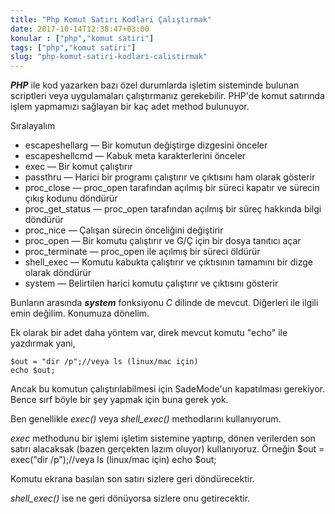 ```yaml
---
title: "Php Komut Satırı Kodlari Çalıştırmak"
date: 2017-10-14T12:38:47+03:00
konular : ["php","komut satiri"]
tags: ["php","komut satiri"]
slug: "php-komut-satiri-kodlari-calistirmak"
---
```



***PHP*** ile kod yazarken bazı özel durumlarda işletim sisteminde bulunan scriptleri veya uygulamaları çalıştırmanız gerekebilir. PHP'de komut satırında işlem yapmamızı sağlayan bir kaç adet method bulunuyor.

Sıralayalım

* escapeshellarg — Bir komutun değiştirge dizgesini önceler
* escapeshellcmd — Kabuk meta karakterlerini önceler
* exec — Bir komut çalıştırır
* passthru — Harici bir programı çalıştırır ve çıktısını ham olarak gösterir
* proc_close — proc_open tarafından açılmış bir süreci kapatır ve sürecin çıkış kodunu döndürür
* proc_get_status — proc_open tarafından açılmış bir süreç hakkında bilgi döndürür
* proc_nice — Çalışan sürecin önceliğini değiştirir
* proc_open — Bir komutu çalıştırır ve G/Ç için bir dosya tanıtıcı açar
* proc_terminate — proc_open ile açılmış bir süreci öldürür
* shell_exec — Komutu kabukta çalıştırır ve çıktısının tamamını bir dizge olarak döndürür
* system — Belirtilen harici komutu çalıştırır ve çıktısını gösterir


Bunların arasında ***system*** fonksiyonu *C* dilinde de mevcut. Diğerleri ile ilgili emin değilim. Konumuza dönelim. 

Ek olarak bir adet daha yöntem var, direk mevcut komutu "echo" ile yazdırmak yani,

    $out = "dir /p";//veya ls (linux/mac için)
    echo $out;

Ancak bu komutun çalıştırılabilmesi için SadeMode'un kapatılması gerekiyor. Bence sırf böyle bir şey yapmak için buna gerek yok. 

Ben genellikle *exec()* veya *shell_exec()* methodlarını kullanıyorum.

*exec* methodunu bir işlemi işletim sistemine yaptırıp, dönen verilerden son satırı alacaksak (bazen gerçekten lazım oluyor) kullanıyoruz. Örneğin 
    $out = exec("dir /p");//veya ls (linux/mac için)
    echo $out;

Komutu ekrana basılan son satırı sizlere geri döndürecektir.

*shell_exec()* ise ne geri dönüyorsa sizlere onu getirecektir. 